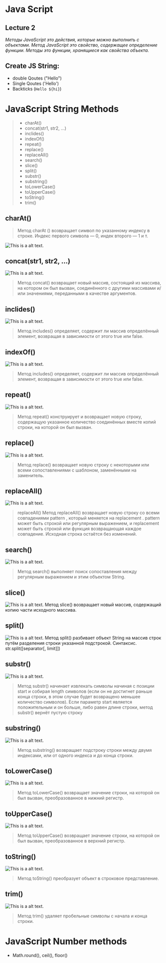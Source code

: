 # Java Script
## Lecture 2

*Методы JavaScript это действия, которые можно выполнить с объектами. Метод JavaScript это свойство, содержащее определение функции. Методы это функции, хранящиеся как свойства объекта.*

## Create JS String: 
* double Qoutes ("Hello")
* Single Qoutes ('Hello')
* Backticks (`Hello ${hi}`)

# JavaScript String Methods
>* charAt()
>* concat(str1, str2, ...)
>* inclides()
>* indexOf()
>* repeat()
>* replace()
>* replaceAll()
>* search()
>* slice()
>* split()
>* substr()
>* substring()
>* toLowerCase()
>* toUpperCase()
>* toString()
>* trim()


## charAt()
>Метод charAt () возвращает символ по указанному индексу в строке. Индекс первого символа — 0, индек второго — 1 и т.

![This is a alt text.](/img%20md/charAt.png)

## concat(str1, str2, ...)
![This is a alt text.](/img%20md/concat.png)
>Метод concat() возвращает новый массив, состоящий из массива, на котором он был вызван, соединённого с другими массивами и/или значениями, переданными в качестве аргументов.

## inclides()
![This is a alt text.](/img%20md/includes.png)
>Метод includes() определяет, содержит ли массив определённый элемент, возвращая в зависимости от этого true или false.

## indexOf()
![This is a alt text.](/img%20md/)
>Метод includes() определяет, содержит ли массив определённый элемент, возвращая в зависимости от этого true или false.

## repeat()
![This is a alt text.](/img%20md/repeat.png)
>Метод repeat() конструирует и возвращает новую строку, содержащую указанное количество соединённых вместе копий строки, на которой он был вызван.

## replace()
![This is a alt text.](/img%20md/replace.png)
>Метод replace() возвращает новую строку с некоторыми или всеми сопоставлениями с шаблоном, заменёнными на заменитель.

## replaceAll()
![This is a alt text.](/img%20md/replaceAll.png)
>replaceAll() Метод replaceAll() возвращает новую строку со всеми совпадениями pattern , который меняется на replacement . pattern может быть строкой или регулярным выражением, и replacement может быть строкой или функция возвращающая каждое совпадение. Исходная строка остаётся без изменений.

## search()
![This is a alt text.](/img%20md/search.png)
>Метод search() выполняет поиск сопоставления между регулярным выражением и этим объектом String.

## slice()
![This is a alt text.](/img%20md/slice.png)
Метод slice() возвращает новый массив, содержащий копию части исходного массива.

## split()
![This is a alt text.](/img%20md/split.png)
Метод split() разбивает объект String на массив строк путём разделения строки указанной подстрокой. Синтаксис. str.split([separator[, limit]]) 

## substr()
![This is a alt text.](/img%20md/substr.png)
>Метод substr() начинает извлекать символы начиная с позиции start и собирая length символов (если он не достигнет раньше конца строки, в этом случае будет возвращено меньшее количество символов). Если параметр start является положительным и он больше, либо равен длине строки, метод substr() вернёт пустую строку

## substring()
![This is a alt text.](/img%20md/substring.png)
>Метод substring() возвращает подстроку строки между двумя индексами, или от одного индекса и до конца строки.

## toLowerCase()
![This is a alt text.](/img%20md/To%20Lowe%20Case.png)
>Метод toLowerCase() возвращает значение строки, на которой он был вызван, преобразованное в нижний регистр.

## toUpperCase()
![This is a alt text.](/img%20md/toupper.png)
>Метод toUpperCase() возвращает значение строки, на которой он был вызван, преобразованное в верхний регистр.

## toString()
![This is a alt text.](/img%20md/toString.png)
>Метод toString() преобразует объект в строковое представление.

## trim()
![This is a alt text.](/img%20md/trim.png)
>Метод trim() удаляет пробельные символы с начала и конца строки.

# JavaScript Number methods

* Math.round(), ceil(), floor()
